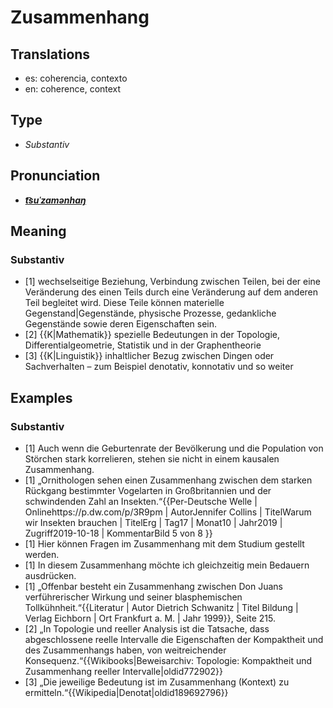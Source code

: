 # Zusammenhang
## Translations
- es: coherencia, contexto
- en: coherence, context
## Type
- _Substantiv_
## Pronunciation
- **_[t͡suˈzamənhaŋ](https://commons.wikimedia.org/wiki/File:De-Zusammenhang.ogg)_**
## Meaning
### Substantiv
- [1] wechselseitige Beziehung, Verbindung zwischen Teilen, bei der eine Veränderung des einen Teils durch eine Veränderung auf dem anderen Teil begleitet wird. Diese Teile können materielle Gegenstand|Gegenstände, physische Prozesse, gedankliche Gegenstände sowie deren Eigenschaften sein.
- [2] {{K|Mathematik}} spezielle Bedeutungen in der Topologie, Differentialgeometrie, Statistik und in der Graphentheorie
- [3] {{K|Linguistik}} inhaltlicher Bezug zwischen Dingen oder Sachverhalten – zum Beispiel denotativ, konnotativ und so weiter
## Examples
### Substantiv
- [1] Auch wenn die Geburtenrate der Bevölkerung und die Population von Störchen stark korrelieren, stehen sie nicht in einem kausalen Zusammenhang.
- [1] „Ornithologen sehen einen Zusammenhang zwischen dem starken Rückgang bestimmter Vogelarten in Großbritannien und der schwindenden Zahl an Insekten.“<ref>{{Per-Deutsche Welle | Onlinehttps://p.dw.com/p/3R9pm | AutorJennifer Collins | TitelWarum wir Insekten brauchen | TitelErg | Tag17 | Monat10 | Jahr2019 | Zugriff2019-10-18 | KommentarBild 5 von 8 }}</ref>
- [1] Hier können Fragen im Zusammenhang mit dem Studium gestellt werden.
- [1] In diesem Zusammenhang möchte ich gleichzeitig mein Bedauern ausdrücken.
- [1] „Offenbar besteht ein Zusammenhang zwischen Don Juans verführerischer Wirkung und seiner blasphemischen Tollkühnheit.“<ref>{{Literatur | Autor Dietrich Schwanitz | Titel Bildung | Verlag Eichborn | Ort Frankfurt a. M. | Jahr 1999}}, Seite 215.</ref>
- [2] „In Topologie und reeller Analysis ist die Tatsache, dass abgeschlossene reelle Intervalle die Eigenschaften der Kompaktheit und des Zusammenhangs haben, von weitreichender Konsequenz.“<ref>{{Wikibooks|Beweisarchiv: Topologie: Kompaktheit und Zusammenhang reeller Intervalle|oldid772902}}</ref>
- [3] „Die jeweilige Bedeutung ist im Zusammenhang (Kontext) zu ermitteln.“<ref>{{Wikipedia|Denotat|oldid189692796}}</ref>
